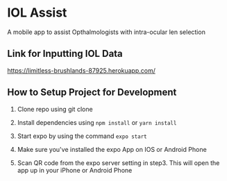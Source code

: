 # IOL Assist 

A mobile app to assist Opthalmologists with intra-ocular len selection

## Link for Inputting IOL Data

https://limitless-brushlands-87925.herokuapp.com/

## How to Setup Project for Development

1. Clone repo using git clone 

2. Install dependencies using `npm install` or `yarn install`

3. Start expo by using the command `expo start`

4. Make sure you've installed the expo App on IOS or Android Phone

5. Scan QR code from the expo server setting in step3. This will open the app up in your iPhone or Android Phone
